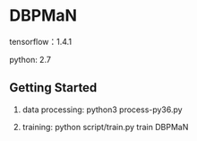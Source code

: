# DBPMaN

tensorflow：1.4.1

python: 2.7

## Getting Started
1. data processing:
python3 process-py36.py

2. training:
python  script/train.py train DBPMaN
